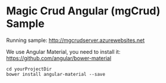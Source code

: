 # Magic Crud Angular (mgCrud) Sample

Running sample: http://mgcrudserver.azurewebsites.net

We use Angular Material, you need to install it: https://github.com/angular/bower-material

    cd yourProjectDir
    bower install angular-material --save
